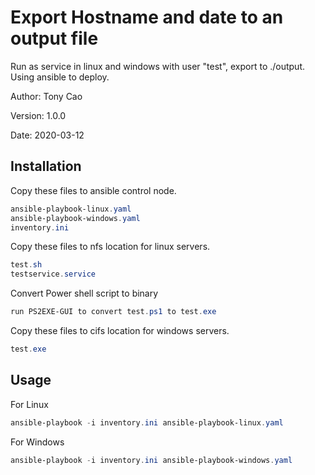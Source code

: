 # Export Hostname and date to an output file
Run as service in linux and windows with user "test", export to ./output. Using ansible to deploy.

Author: Tony Cao

Version: 1.0.0

Date: 2020-03-12

## Installation
Copy these files to ansible control node.
```powershell
ansible-playbook-linux.yaml
ansible-playbook-windows.yaml
inventory.ini

```
Copy these files to nfs location for linux servers.
```powershell
test.sh
testservice.service
```
Convert Power shell script to binary
```powershell
run PS2EXE-GUI to convert test.ps1 to test.exe
```

Copy these files to cifs location for windows servers.
```powershell
test.exe
```

## Usage
For Linux
```powershell
ansible-playbook -i inventory.ini ansible-playbook-linux.yaml
```
For Windows
```powershell
ansible-playbook -i inventory.ini ansible-playbook-windows.yaml
```
